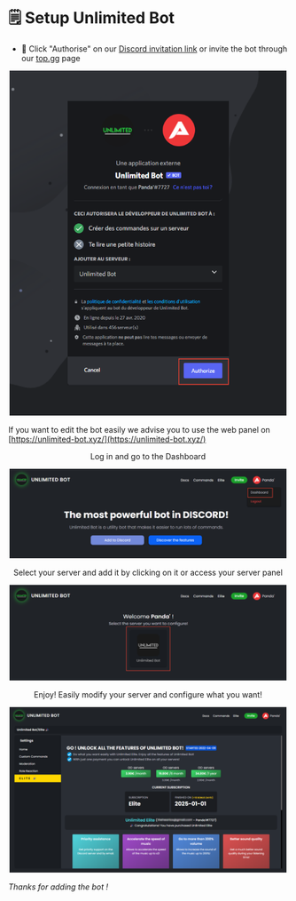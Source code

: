 # 🗒️ Setup Unlimited Bot  
  
* 👀 Click "Authorise" on our [Discord invitation link](https://discord.com/oauth2/authorize?client_id=704133221230706748&permissions=406796561654&scope=applications.commands%20bot) or invite the bot through our [top.gg](https://top.gg/fr/bot/704133221230706748) page  
  
<p align="center"><img src="https://github.com/Unlimited-Bot/Documentation/blob/main/assets/UnlimitedInvite.png?raw=true" width="500px"></p>  
  
If you want to edit the bot easily we advise you to use the web panel on [https://unlimited-bot.xyz/](https://unlimited-bot.xyz/)  
  
<p align="center">Log in and go to the Dashboard</p>  
<p align="center"><img src="https://github.com/Unlimited-Bot/Documentation/blob/main/assets/UnlimitedDashboard1.png?raw=true" width="500px"></p>  
<p align="center">Select your server and add it by clicking on it or access your server panel</p>  
<p align="center"><img src="https://github.com/Unlimited-Bot/Documentation/blob/main/assets/UnlimitedDashboard2.png?raw=true" width="500px"></p>  
<p align="center">Enjoy! Easily modify your server and configure what you want!</p>  
<p align="center"><img src="https://github.com/Unlimited-Bot/Documentation/blob/main/assets/UnlimitedDashboard3.png?raw=true" width="500px"></p>  

<em>Thanks for adding the bot !</em>  
